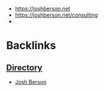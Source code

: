 - https://joshberson.net
- https://joshberson.net/consulting
- 

# Backlinks
## [Directory](<Directory.md>)
- [Josh Berson](<Josh Berson.md>)

